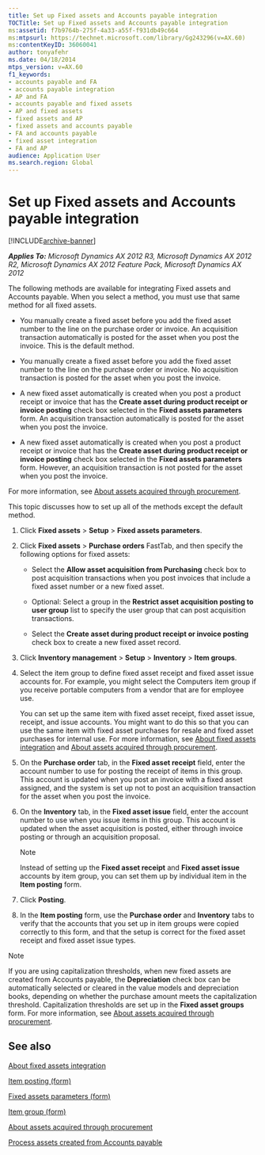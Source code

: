 ```yaml
---
title: Set up Fixed assets and Accounts payable integration
TOCTitle: Set up Fixed assets and Accounts payable integration
ms:assetid: f7b9764b-275f-4a33-a55f-f931db49c664
ms:mtpsurl: https://technet.microsoft.com/library/Gg243296(v=AX.60)
ms:contentKeyID: 36060041
author: tonyafehr
ms.date: 04/18/2014
mtps_version: v=AX.60
f1_keywords:
- accounts payable and FA
- accounts payable integration
- AP and FA
- accounts payable and fixed assets
- AP and fixed assets
- fixed assets and AP
- fixed assets and accounts payable
- FA and accounts payable
- fixed asset integration
- FA and AP
audience: Application User
ms.search.region: Global
---
```


# Set up Fixed assets and Accounts payable integration 


[!INCLUDE[archive-banner](includes/archive-banner.md)]


_**Applies To:** Microsoft Dynamics AX 2012 R3, Microsoft Dynamics AX 2012 R2, Microsoft Dynamics AX 2012 Feature Pack, Microsoft Dynamics AX 2012_

The following methods are available for integrating Fixed assets and Accounts payable. When you select a method, you must use that same method for all fixed assets.

  - You manually create a fixed asset before you add the fixed asset number to the line on the purchase order or invoice. An acquisition transaction automatically is posted for the asset when you post the invoice. This is the default method.

  - You manually create a fixed asset before you add the fixed asset number to the line on the purchase order or invoice. No acquisition transaction is posted for the asset when you post the invoice.

  - A new fixed asset automatically is created when you post a product receipt or invoice that has the **Create asset during product receipt or invoice posting** check box selected in the **Fixed assets parameters** form. An acquisition transaction automatically is posted for the asset when you post the invoice.

  - A new fixed asset automatically is created when you post a product receipt or invoice that has the **Create asset during product receipt or invoice posting** check box selected in the **Fixed assets parameters** form. However, an acquisition transaction is not posted for the asset when you post the invoice.

For more information, see [About assets acquired through procurement](about-assets-acquired-through-procurement.md).

This topic discusses how to set up all of the methods except the default method.

1.  Click **Fixed assets** \> **Setup** \> **Fixed assets parameters**.

2.  Click **Fixed assets** \> **Purchase orders** FastTab, and then specify the following options for fixed assets:
    
      - Select the **Allow asset acquisition from Purchasing** check box to post acquisition transactions when you post invoices that include a fixed asset number or a new fixed asset.
    
      - Optional: Select a group in the **Restrict asset acquisition posting to user group** list to specify the user group that can post acquisition transactions.
    
      - Select the **Create asset during product receipt or invoice posting** check box to create a new fixed asset record.

3.  Click **Inventory management** \> **Setup** \> **Inventory** \> **Item groups**.

4.  Select the item group to define fixed asset receipt and fixed asset issue accounts for. For example, you might select the Computers item group if you receive portable computers from a vendor that are for employee use.
    
    You can set up the same item with fixed asset receipt, fixed asset issue, receipt, and issue accounts. You might want to do this so that you can use the same item with fixed asset purchases for resale and fixed asset purchases for internal use. For more information, see [About fixed assets integration](about-fixed-assets-integration.md) and [About assets acquired through procurement](about-assets-acquired-through-procurement.md).

5.  On the **Purchase order** tab, in the **Fixed asset receipt** field, enter the account number to use for posting the receipt of items in this group. This account is updated when you post an invoice with a fixed asset assigned, and the system is set up not to post an acquisition transaction for the asset when you post the invoice.

6.  On the **Inventory** tab, in the **Fixed asset issue** field, enter the account number to use when you issue items in this group. This account is updated when the asset acquisition is posted, either through invoice posting or through an acquisition proposal.
    

    > [!NOTE]
    > <P>Instead of setting up the <STRONG>Fixed asset receipt</STRONG> and <STRONG>Fixed asset issue</STRONG> accounts by item group, you can set them up by individual item in the <STRONG>Item posting</STRONG> form.</P>



7.  Click **Posting**.

8.  In the **Item posting** form, use the **Purchase order** and **Inventory** tabs to verify that the accounts that you set up in item groups were copied correctly to this form, and that the setup is correct for the fixed asset receipt and fixed asset issue types.


> [!NOTE]
> <P>If you are using capitalization thresholds, when new fixed assets are created from Accounts payable, the <STRONG>Depreciation</STRONG> check box can be automatically selected or cleared in the value models and depreciation books, depending on whether the purchase amount meets the capitalization threshold. Capitalization thresholds are set up in the <STRONG>Fixed asset groups</STRONG> form. For more information, see <A href="about-assets-acquired-through-procurement.md">About assets acquired through procurement</A>.</P>



## See also

[About fixed assets integration](about-fixed-assets-integration.md)

[Item posting (form)](https://technet.microsoft.com/library/aa589971\(v=ax.60\))

[Fixed assets parameters (form)](https://technet.microsoft.com/library/hh242490\(v=ax.60\))

[Item group (form)](https://technet.microsoft.com/library/aa575515\(v=ax.60\))

[About assets acquired through procurement](about-assets-acquired-through-procurement.md)

[Process assets created from Accounts payable](process-assets-created-from-accounts-payable.md)

  


